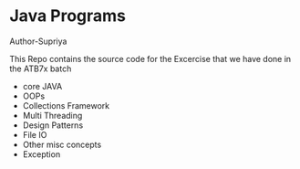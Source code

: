 # Java Programs

Author-Supriya

This Repo contains  the source code  for the  Excercise
that we have done in the ATB7x batch

- core JAVA
- OOPs
- Collections Framework
- Multi Threading
- Design Patterns
- File IO
- Other misc concepts
- Exception
